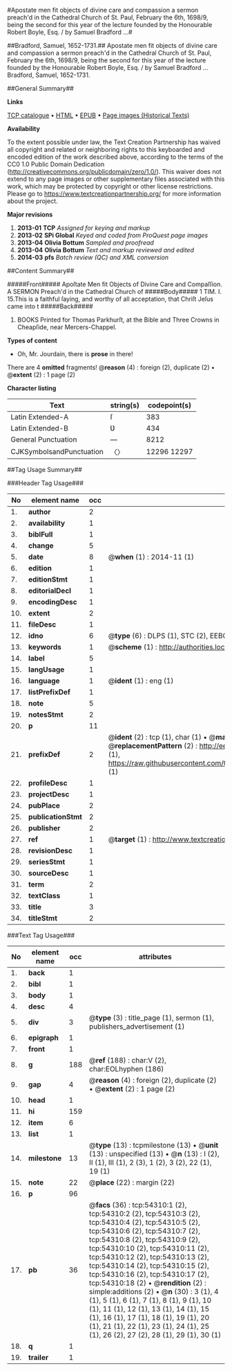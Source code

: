 #Apostate men fit objects of divine care and compassion a sermon preach'd in the Cathedral Church of St. Paul, February the 6th, 1698/9, being the second for this year of the lecture founded by the Honourable Robert Boyle, Esq. / by Samuel Bradford ...#

##Bradford, Samuel, 1652-1731.##
Apostate men fit objects of divine care and compassion a sermon preach'd in the Cathedral Church of St. Paul, February the 6th, 1698/9, being the second for this year of the lecture founded by the Honourable Robert Boyle, Esq. / by Samuel Bradford ...
Bradford, Samuel, 1652-1731.

##General Summary##

**Links**

[TCP catalogue](http://www.ota.ox.ac.uk/tcp/)  • 
[HTML](http://tei.it.ox.ac.uk/tcp/Texts-HTML/free/A29/A29097.html)  • 
[EPUB](http://tei.it.ox.ac.uk/tcp/Texts-EPUB/free/A29/A29097.epub) • 
[Page images (Historical Texts)](https://historicaltexts.jisc.ac.uk/eebo-12115941e)

**Availability**

To the extent possible under law, the Text Creation Partnership has waived all copyright and related or neighboring rights to this keyboarded and encoded edition of the work described above, according to the terms of the CC0 1.0 Public Domain Dedication (http://creativecommons.org/publicdomain/zero/1.0/). This waiver does not extend to any page images or other supplementary files associated with this work, which may be protected by copyright or other license restrictions. Please go to https://www.textcreationpartnership.org/ for more information about the project.

**Major revisions**

1. __2013-01__ __TCP__ *Assigned for keying and markup*
1. __2013-02__ __SPi Global__ *Keyed and coded from ProQuest page images*
1. __2013-04__ __Olivia Bottum__ *Sampled and proofread*
1. __2013-04__ __Olivia Bottum__ *Text and markup reviewed and edited*
1. __2014-03__ __pfs__ *Batch review (QC) and XML conversion*

##Content Summary##

#####Front#####
Apoſtate Men fit Objects of Divine Care and Compaſſion. A SERMON Preach'd in the Cathedral Church of
#####Body#####
1 TIM. I. 15.This is a faithful ſaying, and worthy of all acceptation, that Chriſt Jeſus came into t
#####Back#####

1. BOOKS Printed for Thomas Parkhurſt, at the Bible and Three Crowns in Cheapſide, near Mercers-Chappel.

**Types of content**

  * Oh, Mr. Jourdain, there is **prose** in there!

There are 4 **omitted** fragments! 
 @__reason__ (4) : foreign (2), duplicate (2)  •  @__extent__ (2) : 1 page (2)

**Character listing**


|Text|string(s)|codepoint(s)|
|---|---|---|
|Latin Extended-A|ſ|383|
|Latin Extended-B|Ʋ|434|
|General Punctuation|—|8212|
|CJKSymbolsandPunctuation|〈〉|12296 12297|

##Tag Usage Summary##

###Header Tag Usage###

|No|element name|occ|attributes|
|---|---|---|---|
|1.|__author__|2||
|2.|__availability__|1||
|3.|__biblFull__|1||
|4.|__change__|5||
|5.|__date__|8| @__when__ (1) : 2014-11 (1)|
|6.|__edition__|1||
|7.|__editionStmt__|1||
|8.|__editorialDecl__|1||
|9.|__encodingDesc__|1||
|10.|__extent__|2||
|11.|__fileDesc__|1||
|12.|__idno__|6| @__type__ (6) : DLPS (1), STC (2), EEBO-CITATION (1), OCLC (1), VID (1)|
|13.|__keywords__|1| @__scheme__ (1) : http://authorities.loc.gov/ (1)|
|14.|__label__|5||
|15.|__langUsage__|1||
|16.|__language__|1| @__ident__ (1) : eng (1)|
|17.|__listPrefixDef__|1||
|18.|__note__|5||
|19.|__notesStmt__|2||
|20.|__p__|11||
|21.|__prefixDef__|2| @__ident__ (2) : tcp (1), char (1)  •  @__matchPattern__ (2) : ([0-9\-]+):([0-9IVX]+) (1), (.+) (1)  •  @__replacementPattern__ (2) : http://eebo.chadwyck.com/downloadtiff?vid=$1&page=$2 (1), https://raw.githubusercontent.com/textcreationpartnership/Texts/master/tcpchars.xml#$1 (1)|
|22.|__profileDesc__|1||
|23.|__projectDesc__|1||
|24.|__pubPlace__|2||
|25.|__publicationStmt__|2||
|26.|__publisher__|2||
|27.|__ref__|1| @__target__ (1) : http://www.textcreationpartnership.org/docs/. (1)|
|28.|__revisionDesc__|1||
|29.|__seriesStmt__|1||
|30.|__sourceDesc__|1||
|31.|__term__|2||
|32.|__textClass__|1||
|33.|__title__|3||
|34.|__titleStmt__|2||


###Text Tag Usage###

|No|element name|occ|attributes|
|---|---|---|---|
|1.|__back__|1||
|2.|__bibl__|1||
|3.|__body__|1||
|4.|__desc__|4||
|5.|__div__|3| @__type__ (3) : title_page (1), sermon (1), publishers_advertisement (1)|
|6.|__epigraph__|1||
|7.|__front__|1||
|8.|__g__|188| @__ref__ (188) : char:V (2), char:EOLhyphen (186)|
|9.|__gap__|4| @__reason__ (4) : foreign (2), duplicate (2)  •  @__extent__ (2) : 1 page (2)|
|10.|__head__|1||
|11.|__hi__|159||
|12.|__item__|6||
|13.|__list__|1||
|14.|__milestone__|13| @__type__ (13) : tcpmilestone (13)  •  @__unit__ (13) : unspecified (13)  •  @__n__ (13) : I (2), II (1), III (1), 2 (3), 1 (2), 3 (2), 22 (1), 19 (1)|
|15.|__note__|22| @__place__ (22) : margin (22)|
|16.|__p__|96||
|17.|__pb__|36| @__facs__ (36) : tcp:54310:1 (2), tcp:54310:2 (2), tcp:54310:3 (2), tcp:54310:4 (2), tcp:54310:5 (2), tcp:54310:6 (2), tcp:54310:7 (2), tcp:54310:8 (2), tcp:54310:9 (2), tcp:54310:10 (2), tcp:54310:11 (2), tcp:54310:12 (2), tcp:54310:13 (2), tcp:54310:14 (2), tcp:54310:15 (2), tcp:54310:16 (2), tcp:54310:17 (2), tcp:54310:18 (2)  •  @__rendition__ (2) : simple:additions (2)  •  @__n__ (30) : 3 (1), 4 (1), 5 (1), 6 (1), 7 (1), 8 (1), 9 (1), 10 (1), 11 (1), 12 (1), 13 (1), 14 (1), 15 (1), 16 (1), 17 (1), 18 (1), 19 (1), 20 (1), 21 (1), 22 (1), 23 (1), 24 (1), 25 (1), 26 (2), 27 (2), 28 (1), 29 (1), 30 (1)|
|18.|__q__|1||
|19.|__trailer__|1||
